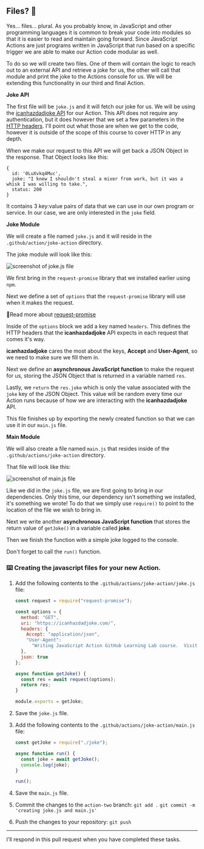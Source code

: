 ## Files? 🤔

Yes... files... plural. As you probably know, in JavaScript and other programming languages it is common to break your code into modules so that it is easier to read and maintain going forward. Since JavaScript Actions are just programs written in JavaScript that run based on a specific trigger we are able to make our Action code modular as well.

To do so we will create two files. One of them will contain the logic to reach out to an external API and retrieve a joke for us, the other will call that module and print the joke to the Actions console for us. We will be extending this functionality in our third and final Action.

**Joke API**

The first file will be `joke.js` and it will fetch our joke for us. We will be using the [icanhazdadjoke API](https://icanhazdadjoke.com/api) for our Action. This API does not require any authentication, but it does however that we set a few parameters in the [HTTP headers](https://developer.mozilla.org/en-US/docs/Web/HTTP/Headers). I'll point out what those are when we get to the code, however it is outside of the scope of this course to cover HTTP in any depth.

When we make our request to this API we will get back a JSON Object in the response. That Object looks like this:

```
{
  id: '0LuXvkq4Muc',
  joke: "I knew I shouldn't steal a mixer from work, but it was a whisk I was willing to take.",
  status: 200
}
```

It contains 3 key:value pairs of data that we can use in our own program or service. In our case, we are only interested in the `joke` field.

**Joke Module**

We will create a file named `joke.js` and it will reside in the `.github/action/joke-action` directory.

The joke module will look like this:

![screenshot of joke.js file](https://i.imgur.com/GklnbKN.png)

We first bring in the `request-promise` library that we installed earlier using `npm`.

Next we define a set of `options` that the `request-promise` library will use when it makes the request.

📖Read more about [request-promise](https://github.com/request/request-promise/blob/master/README.md)

Inside of the `options` block we add a key named `headers`. This defines the HTTP headers that the **icanhazdadjoke** API expects in each request that comes it's way.

**icanhazdadjoke** cares the most about the keys, **Accept** and **User-Agent**, so we need to make sure we fill them in.

Next we define an **asynchronous JavaScript function** to make the request for us, storing the JSON Object that is returned in a variable named `res`.

Lastly, we `return` the `res.joke` which is only the value associated with the `joke` key of the JSON Object. This value will be random every time our Action runs because of how we are interacting with the **icanhazdadjoke** API.

This file finishes up by exporting the newly created function so that we can use it in our `main.js` file.

**Main Module**

We will also create a file named `main.js` that resides inside of the `.github/actions/joke-action` directory.

That file will look like this:

![screenshot of main.js file](https://i.imgur.com/pTBDECt.png)

Like we did in the `joke.js` file, we are first going to bring in our dependencies. Only this time, our dependency isn't something we installed, it's something we wrote! To do that we simply use `require()` to point to the location of the file we wish to bring in.

Next we write another **asynchronous JavaScript function** that stores the return value of `getJoke()` in a variable called **joke**.

Then we finish the function with a simple joke logged to the console.

Don't forget to call the `run()` function.

### :keyboard: Creating the javascript files for your new Action.

1. Add the following contents to the `.github/actions/joke-action/joke.js` file:

   ```javascript
   const request = require("request-promise");

   const options = {
     method: "GET",
     uri: "https://icanhazdadjoke.com/",
     headers: {
       Accept: "application/json",
       "User-Agent":
         "Writing JavaScript Action GitHub Learning Lab course.  Visit lab.github.com or to contact us."
     },
     json: true
   };

   async function getJoke() {
     const res = await request(options);
     return res;
   }

   module.exports = getJoke;
   ```

2. Save the `joke.js` file.
3. Add the following contents to the `.github/actions/joke-action/main.js` file:

   ```javascript
   const getJoke = require("./joke");

   async function run() {
     const joke = await getJoke();
     console.log(joke);
   }

   run();
   ```

4. Save the `main.js` file.
5. Commit the changes to the `action-two` branch:
   `git add .`
   `git commit -m 'creating joke.js and main.js'`
6. Push the changes to your repository:
   `git push`

---

I'll respond in this pull request when you have completed these tasks.
